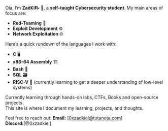 Ola, I’m **Zad𐌊𐌉𐌄𐌋** 👋, a **self-taught Cybersecurity student**. My main areas of focus are:

- **Red-Teaming** 🧠
- **Exploit Development** ⚙️ 
- **Network Exploitation** 🌐

Here’s a quick rundown of the languages I work with: 
- **C** 🖥️ 
- **x86-64 Assembly** 🏗️ 
- **Bash** 🐚 
- **SQL** 🗃️ 
- **RISC-V** 🔧 (currently learning to get a deeper understanding of low-level systems)

Currently learning through hands-on labs, CTFs, Books and open-source projects.  
This site is where I document my learning, projects, and thoughts.

Feel free to reach out: 
**Email:** [0xzadkiel@tutanota.com]  
**Discord:**[@0xzadkiel]
